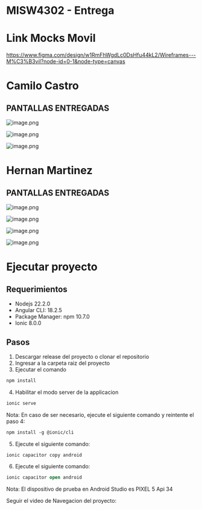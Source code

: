 # MISW4302 - Entrega

# Link Mocks Movil

https://www.figma.com/design/w1RmFhWgdLc0DsHfu44kL2/Wireframes---M%C3%B3vil?node-id=0-1&node-type=canvas

# Camilo Castro

## PANTALLAS ENTREGADAS

![image.png](readme-files/1.png)

![image.png](readme-files/2.png)

![image.png](readme-files/3.png)


# Hernan Martinez

## PANTALLAS ENTREGADAS


![image.png](readme-files/4.png)

![image.png](readme-files/5.png)

![image.png](readme-files/6.png)

![image.png](readme-files/7.png)

# Ejecutar proyecto

## Requerimientos

- Nodejs 22.2.0
- Angular CLI: 18.2.5
- Package Manager: npm 10.7.0
- Ionic 8.0.0

## Pasos

1. Descargar release del proyecto o clonar el repositorio
2. Ingresar a la carpeta raiz del proyecto
3. Ejecutar el comando

```ocaml
npm install
```

4. Habilitar el modo server de la applicacion 

```ocaml
ionic serve
```

Nota: En caso de ser necesario, ejecute el siguiente comando y reintente el paso 4:

```ocaml
npm install -g @ionic/cli
```

5. Ejecute el siguiente comando:

```ocaml
ionic capacitor copy android
```

6. Ejecute el siguiente comando:

```ocaml
ionic capacitor open android
```

Nota: El dispositivo de prueba en Android Studio es PIXEL 5 Api 34

Seguir el video de Navegacion del proyecto: 
